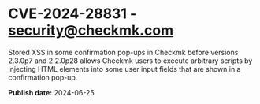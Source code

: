 # CVE-2024-28831 - security@checkmk.com

Stored XSS in some confirmation pop-ups in Checkmk before versions 2.3.0p7 and 2.2.0p28 allows Checkmk users to execute arbitrary scripts by injecting HTML elements into some user input fields that are shown in a confirmation pop-up.

**Publish date:** 2024-06-25
